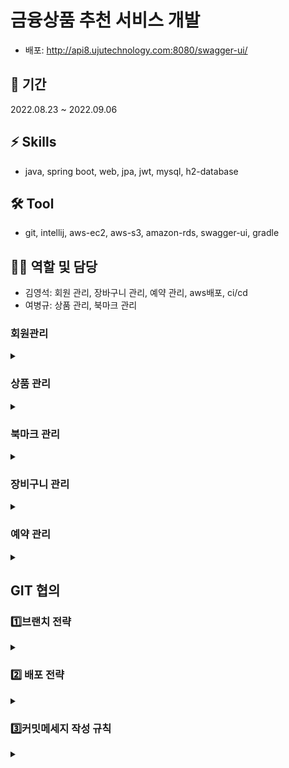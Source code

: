 # 금융상품 추천 서비스 개발
- 배포: http://api8.ujutechnology.com:8080/swagger-ui/

## 📅 기간
2022.08.23 ~ 2022.09.06

## ⚡ Skills
- java, spring boot, web, jpa, jwt, mysql, h2-database

## 🛠️ Tool
- git, intellij, aws-ec2, aws-s3, amazon-rds, swagger-ui, gradle
 
## 🤼‍♀️ 역할 및 담당
- 김영석: 회원 관리, 장바구니 관리, 예약 관리, aws배포, ci/cd
- 여병규: 상품 관리, 북마크 관리

### 회원관리
<details>
<summary> </summary>
<div markdown="1">
 
#### 회원가입
 - email, 비밀번호, 이름, 프로필사진, 직업, 나이를 받아서 회원가입을 합니다.
#### ID/PWD 로그인
 - email과 비밀번호를 입력하여 로그인을 하고, 로그인시 토큰을 발급받습니다. 
#### 토큰 로그인
 - jwt으로 로그인합니다.
#### 마이페이지
 - 회원정보 조회 및 수정(프로필사진,이름,나이,직업)

 </div>
</details>  

### 상품 관리

<details>
<summary> </summary>
<div markdown="1">

- DB에 있는 상품 전체와 입력한 종류에 따라 상품 목록을 출력합니다.
- 회사와 상품이름으로 상품을 검색할 수 있으며, 나이와 직업에 따른 추천상품을 알려줍니다.
</div>
</details>  

### 북마크 관리

<details>
<summary> </summary>
<div markdown="1">
</div>
</details>  

### 장비구니 관리

<details>
<summary> </summary>
<div markdown="1">
 
 - 장바구니 상품 조회
 - 상품번호와 이메일 값을 입력받아 해당 상품을 장바구니에 추가
 - 장바구니 상품을 삭제할 수 있습니다.
</div>
</details>  

### 예약 관리

<details>
<summary> </summary>
<div markdown="1">
 
 - 예약 상품 조회
 - 장바구니에 있는 상품들을 예약신청 수 있습니다.
 - 예약상품을 취소 할수 있습니다.
</div>
</details>  



## GIT 협의  
### **1️⃣브랜치 전략**
<details>
<summary> </summary>
<div markdown="1">
  
- 브렌치 네임 선택
  - {feat}-{task}-{no}-{nickName}
  - {feat}-{nickName}
- 작업물 서버에 배포
  </div>
</details>

### **2️⃣ 배포 전략**
  <details>
<summary> </summary>
<div markdown="1">
  
- aws 클라우드 서버에 git action ci/cd 배포 
  </div>
</details>

### **3️⃣커밋메세지 작성 규칙**
<details>
<summary> </summary>
<div markdown="1">
  
- `#이슈번호 conf: 메시지 - 내용`        
- 컨벤션
    - `docs` : 문서 작업 (README.md)
    - `feat` : 새로운 기능 구현
        - 최소 단위
    - `conf` : 설정 파일 관련
        - 패키지, 라이브러리 추가
    - `asset` : 이미지 소스 추가
    - `design` : css 작업
    - `rename` : 파일 명 | 디렉토리 변경
    - `remove` : 파일 삭제
    - `chore` :  주석 변경/삭제😎
    
    ---
    
    - `refactor` : 코드 리팩토링 (성능, 가독성)
        - 의미나 동작에 영향을 주지 않는 상태에서 가독성, 재사용성 또는 구조를 개선하기 위해 현재 코드를 재작성하는 것
    - `fix` : 버그를 고친 경우
    - `hotfix` : 치명적인 버그 수정
        - 의논 후 담당 1명을 정해서 처리
        - 의도치 않은 에러 수정
    - `!BreakingChange` : 커다란 API의 변경
    - `test` : 테스트 관련
  </div>
</details>
